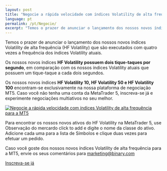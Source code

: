 ```yaml
---
layout: post
title: "Negocie a rápida velocidade com índices Volatility de alta frequência para a MT5"
language: pt
permalink: /pt/Negocie/
excerpt: "Temos o prazer de anunciar o lançamento dos nossos novos índices Volatility de alta frequência (HF Volatility) que são executados com quatro vezes a frequência dos índices Volatility atuais..."
---
```

Temos o prazer de anunciar o lançamento dos nossos novos índices Volatility de alta frequência (HF Volatility) que são executados com quatro vezes a frequência dos índices Volatility atuais.

Os nossos novos índices <strong>HF Volatility possuem dois tique-taques por segundo</strong>, em comparação com os nossos índices Volatility atuais que possuem um tique-taque a cada dois segundos.

Os nossos novos índices <strong>HF Volatility 10, HF Volatility 50 e HF Volatility 100</strong> encontram-se exclusivamente na nossa plataforma de negociação MT5. Caso você não tenha uma conta da MetaTrader 5, inscreva-se já e experimente negociações multiativos no seu melhor.

<p class="p--action"><a href="http://info.binary.com/2fpVdqY"><img src="{{site.baseurl }}/images/08-nov-16-2.jpg" alt="Negocie a rápida velocidade com índices Volatility de alta frequência para a MT5"></a></p>

Para encontrar os nossos novos ativos do HF Volatility na MetaTrader 5, use Observação do mercardo click to add e digite o nome da classe do ativo. Adicione cada uma para a lista de Símbolos e clique duas vezes para efetuar um pedido.

Caso você goste dos nossos novos índices Volatility de alta frequência para a MT5, envie os seus comentários para <a href="mailto:marketing@binary.com">marketing@binary.com</a>
 
<p class="p--action"><a class="button" href="http://info.binary.com/2fpVdqY"><span>Inscreva-se já</span></a></p>




